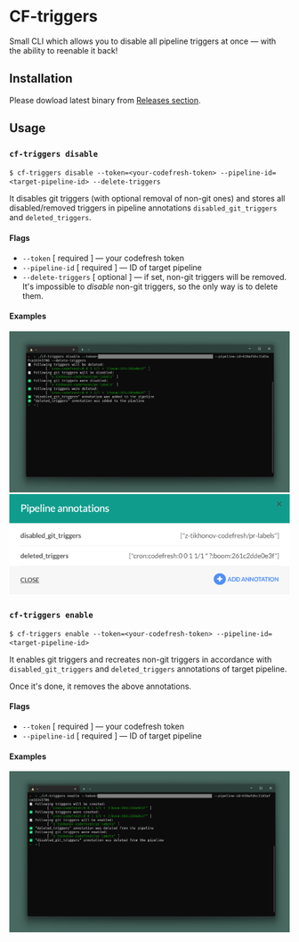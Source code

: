 # CF-triggers

Small CLI which allows you to disable all pipeline triggers at once — with the ability to reenable it back!

## Installation

Please dowload latest binary from [Releases section](https://github.com/z-tikhonov-codefresh/cf-triggers/releases/latest).

## Usage

### `cf-triggers disable`

```Shell
$ cf-triggers disable --token=<your-codefresh-token> --pipeline-id=<target-pipeline-id> --delete-triggers
```

It disables git triggers (with optional removal of non-git ones) and stores all disabled/removed triggers in pipeline annotations `disabled_git_triggers` and `deleted_triggers`.

#### Flags

* `--token` [ required ] — your codefresh token
* `--pipeline-id` [ required ] — ID of target pipeline
* `--delete-triggers` [ optional ] — if set, non-git triggers will be removed. It's impossible to _disable_ non-git triggers, so the only way is to delete them.

#### Examples

![Disable triggers example](./assets/disable-example.png)
![Annotations example](./assets/annotations-example.png)

### `cf-triggers enable`

```Shell
$ cf-triggers enable --token=<your-codefresh-token> --pipeline-id=<target-pipeline-id>
```

It enables git triggers and recreates non-git triggers in accordance with `disabled_git_triggers` and `deleted_triggers` annotations of target pipeline.

Once it's done, it removes the above annotations.

#### Flags

* `--token` [ required ] — your codefresh token
* `--pipeline-id` [ required ] — ID of target pipeline

#### Examples

![Enable triggers example](./assets/enable-example.png)
